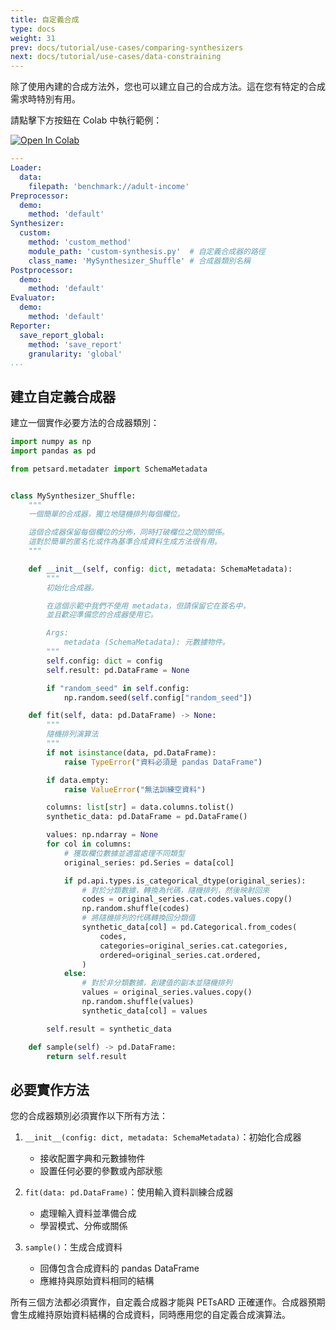 ```yaml
---
title: 自定義合成
type: docs
weight: 31
prev: docs/tutorial/use-cases/comparing-synthesizers
next: docs/tutorial/use-cases/data-constraining
---
```



除了使用內建的合成方法外，您也可以建立自己的合成方法。這在您有特定的合成需求時特別有用。

請點擊下方按鈕在 Colab 中執行範例：

[![Open In Colab](https://colab.research.google.com/assets/colab-badge.svg)](https://colab.research.google.com/github/nics-tw/petsard/blob/main/demo/use-cases/custom-synthesis.ipynb)

```yaml
---
Loader:
  data:
    filepath: 'benchmark://adult-income'
Preprocessor:
  demo:
    method: 'default'
Synthesizer:
  custom:
    method: 'custom_method'
    module_path: 'custom-synthesis.py'  # 自定義合成器的路徑
    class_name: 'MySynthesizer_Shuffle' # 合成器類別名稱
Postprocessor:
  demo:
    method: 'default'
Evaluator:
  demo:
    method: 'default'
Reporter:
  save_report_global:
    method: 'save_report'
    granularity: 'global'
...
```

## 建立自定義合成器

建立一個實作必要方法的合成器類別：

```python
import numpy as np
import pandas as pd

from petsard.metadater import SchemaMetadata


class MySynthesizer_Shuffle:
    """
    一個簡單的合成器，獨立地隨機排列每個欄位。

    這個合成器保留每個欄位的分佈，同時打破欄位之間的關係。
    這對於簡單的匿名化或作為基準合成資料生成方法很有用。
    """

    def __init__(self, config: dict, metadata: SchemaMetadata):
        """
        初始化合成器。

        在這個示範中我們不使用 metadata，但請保留它在簽名中，
        並且歡迎準備您的合成器使用它。

        Args:
            metadata (SchemaMetadata): 元數據物件。
        """
        self.config: dict = config
        self.result: pd.DataFrame = None

        if "random_seed" in self.config:
            np.random.seed(self.config["random_seed"])

    def fit(self, data: pd.DataFrame) -> None:
        """
        隨機排列演算法
        """
        if not isinstance(data, pd.DataFrame):
            raise TypeError("資料必須是 pandas DataFrame")

        if data.empty:
            raise ValueError("無法訓練空資料")

        columns: list[str] = data.columns.tolist()
        synthetic_data: pd.DataFrame = pd.DataFrame()

        values: np.ndarray = None
        for col in columns:
            # 獲取欄位數據並適當處理不同類型
            original_series: pd.Series = data[col]

            if pd.api.types.is_categorical_dtype(original_series):
                # 對於分類數據，轉換為代碼，隨機排列，然後映射回來
                codes = original_series.cat.codes.values.copy()
                np.random.shuffle(codes)
                # 將隨機排列的代碼轉換回分類值
                synthetic_data[col] = pd.Categorical.from_codes(
                    codes,
                    categories=original_series.cat.categories,
                    ordered=original_series.cat.ordered,
                )
            else:
                # 對於非分類數據，創建值的副本並隨機排列
                values = original_series.values.copy()
                np.random.shuffle(values)
                synthetic_data[col] = values

        self.result = synthetic_data

    def sample(self) -> pd.DataFrame:
        return self.result
```

## 必要實作方法

您的合成器類別必須實作以下所有方法：

1. `__init__(config: dict, metadata: SchemaMetadata)`：初始化合成器

    - 接收配置字典和元數據物件
    - 設置任何必要的參數或內部狀態

2. `fit(data: pd.DataFrame)`：使用輸入資料訓練合成器

    - 處理輸入資料並準備合成
    - 學習模式、分佈或關係

3. `sample()`：生成合成資料

    - 回傳包含合成資料的 pandas DataFrame
    - 應維持與原始資料相同的結構

所有三個方法都必須實作，自定義合成器才能與 PETsARD 正確運作。合成器預期會生成維持原始資料結構的合成資料，同時應用您的自定義合成演算法。

